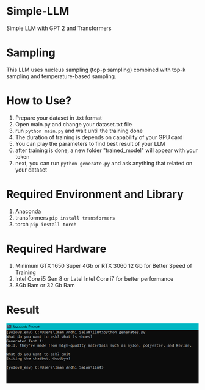 # Simple-LLM
Simple LLM with GPT 2 and Transformers

# Sampling
This LLM uses nucleus sampling (top-p sampling) combined with top-k sampling and temperature-based sampling.

# How to Use?
1. Prepare your dataset in .txt format
2. Open main.py and change your dataset.txt file
3. run ``python main.py`` and wait until the training done
4. The duration of training is depends on capability of your GPU card
5. You can play the parameters to find best result of your LLM
6. after training is done, a new folder "trained_model" will appear with your token
7. next, you can run ``python generate.py`` and ask anything that related on your dataset

# Required Environment and Library
1. Anaconda 
2. transformers ``pip install transformers``
3. torch ``pip install torch``

# Required Hardware
1. Minimum GTX 1650 Super 4Gb or RTX 3060 12 Gb for Better Speed of Training
2. Intel Core i5 Gen 8 or Latel Intel Core i7 for better performance
3. 8Gb Ram or 32 Gb Ram

# Result
![Alt text](https://raw.githubusercontent.com/PamanGie/simple-llm/main/llm.PNG)
